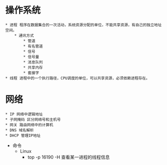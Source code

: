 # 操作系统

    * 进程 程序在数据集合的一次活动，系统资源分配的单位，不能共享资源，有自己的独立地址空间。
        * 通讯方式
            * 管道
            * 有名管道
            * 信号
            * 信号量
            * 消息队列
            * 共享内存
            * 套接字
    * 线程 进程中的一个执行路径，CPU调度的单位，可以共享资源，必须依赖进程存在。
    
# 网络

    * IP 网络中逻辑地址
    * 子网掩码 区分网络号和主机号
    * 网关 路由网络中的计算机
    * DNS 域名解析
    * DHCP 管理IP地址

* 命令
    * Linux
        * top -p 16190 -H 查看某一进程的线程信息